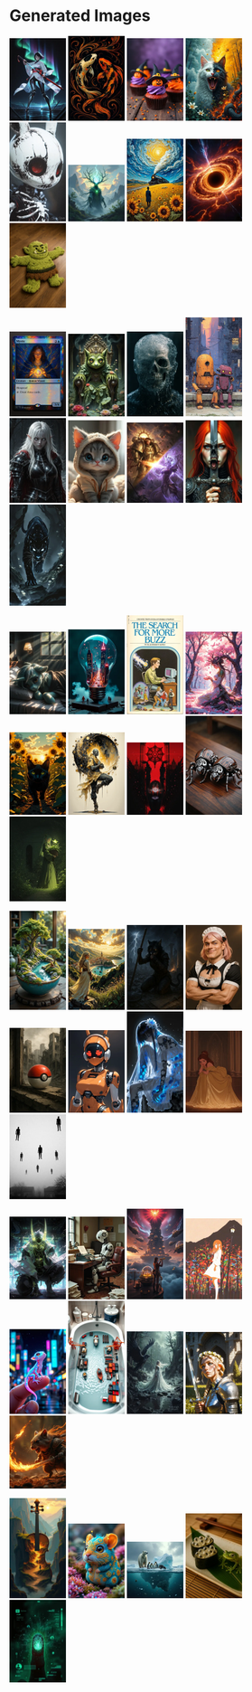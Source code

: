 # Generated Images



<img src="2025_09_27_01_thumb.webp" width="100"/> <img src="2025_09_27_02_thumb.webp" width="100"/> <img src="2025_09_27_03_thumb.webp" width="100"/> <img src="2025_09_27_04_thumb.webp" width="100"/> <img src="2025_09_27_05_thumb.webp" width="100"/> <img src="2025_09_27_06_thumb.webp" width="100"/> <img src="2025_09_27_07_thumb.webp" width="100"/> <img src="2025_09_27_08_thumb.webp" width="100"/> <img src="2025_09_27_09_thumb.webp" width="100"/>

<img src="2025_09_27_10_thumb.webp" width="100"/> <img src="2025_09_27_11_thumb.webp" width="100"/> <img src="2025_09_27_12_thumb.webp" width="100"/> <img src="2025_09_27_13_thumb.webp" width="100"/> <img src="2025_09_27_14_thumb.webp" width="100"/> <img src="2025_09_27_15_thumb.webp" width="100"/> <img src="2025_09_27_16_thumb.webp" width="100"/> <img src="2025_09_27_17_thumb.webp" width="100"/> <img src="2025_09_27_18_thumb.webp" width="100"/>

<img src="2025_09_27_19_thumb.webp" width="100"/> <img src="2025_09_27_20_thumb.webp" width="100"/> <img src="2025_09_27_21_thumb.webp" width="100"/> <img src="2025_09_27_22_thumb.webp" width="100"/> <img src="2025_09_27_23_thumb.webp" width="100"/> <img src="2025_09_27_24_thumb.webp" width="100"/> <img src="2025_09_27_25_thumb.webp" width="100"/> <img src="2025_09_27_26_thumb.webp" width="100"/> <img src="2025_09_27_27_thumb.webp" width="100"/>

<img src="2025_09_27_28_thumb.webp" width="100"/> <img src="2025_09_27_29_thumb.webp" width="100"/> <img src="2025_09_27_30_thumb.webp" width="100"/> <img src="2025_09_27_31_thumb.webp" width="100"/> <img src="2025_09_27_32_thumb.webp" width="100"/> <img src="2025_09_27_33_thumb.webp" width="100"/> <img src="2025_09_27_34_thumb.webp" width="100"/> <img src="2025_09_27_35_thumb.webp" width="100"/> <img src="2025_09_27_36_thumb.webp" width="100"/>

<img src="2025_09_27_37_thumb.webp" width="100"/> <img src="2025_09_27_38_thumb.webp" width="100"/> <img src="2025_09_27_39_thumb.webp" width="100"/> <img src="2025_09_27_40_thumb.webp" width="100"/> <img src="2025_09_27_41_thumb.webp" width="100"/> <img src="2025_09_27_42_thumb.webp" width="100"/> <img src="2025_09_27_43_thumb.webp" width="100"/> <img src="2025_09_27_44_thumb.webp" width="100"/> <img src="2025_09_27_45_thumb.webp" width="100"/>

<img src="2025_09_27_46_thumb.webp" width="100"/> <img src="2025_09_27_47_thumb.webp" width="100"/> <img src="2025_09_27_48_thumb.webp" width="100"/> <img src="2025_09_27_49_thumb.webp" width="100"/> <img src="2025_09_27_50_thumb.webp" width="100"/>